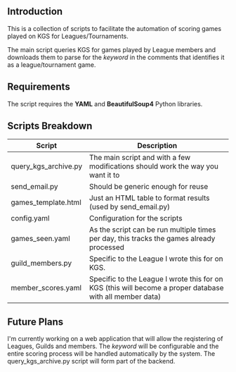 Introduction
------------

This is a collection of scripts to facilitate the automation of scoring games played on KGS for Leagues/Tournaments.

The main script queries KGS for games played by League members and downloads them to parse for the _keyword_ in the comments that identifies it as a league/tournament game.

Requirements
------------

The script requires the **YAML** and **BeautifulSoup4** Python libraries.

Scripts Breakdown
-----------------

| Script | Description |
| ------ | ----------- |
| query_kgs_archive.py | The main script and with a few modifications should work the way you want it to |
| send_email.py | Should be generic enough for reuse |
| games_template.html | Just an HTML table to format results (used by send_email.py) |
| config.yaml | Configuration for the scripts |
| games_seen.yaml | As the script can be run multiple times per day, this tracks the games already processed |
| guild_members.py | Specific to the League I wrote this for on KGS. |
| member_scores.yaml | Specific to the League I wrote this for on KGS (this will become a proper database with all member data) |

Future Plans
------------

I'm currently working on a web application that will allow the reqistering of Leagues, Guilds and members. The _keyword_ will be configurable and the entire scoring process will be handled automatically by the system. The query_kgs_archive.py script will form part of the backend.
